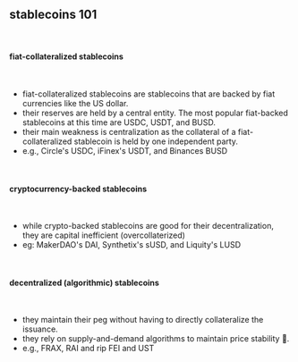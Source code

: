 ## stablecoins 101

<br>

#### fiat-collateralized stablecoins 

<br>

* fiat-collateralized stablecoins are stablecoins that are backed by fiat currencies like the US dollar. 
* their reserves are held by a central entity. The most popular fiat-backed stablecoins at this time are USDC, USDT, and BUSD. 
* their main weakness is centralization as the collateral of a fiat-collateralized stablecoin is held by one independent party.
* e.g., Circle's USDC, iFinex's USDT, and Binances BUSD

<br>

#### cryptocurrency-backed stablecoins

<br>

*  while crypto-backed stablecoins are good for their decentralization, they are capital inefficient (overcollaterized)
*  eg: MakerDAO's DAI, Synthetix's sUSD, and Liquity's LUSD

<br>

#### decentralized (algorithmic) stablecoins

<br>

*  they maintain their peg without having to directly collateralize the issuance. 
* they rely on supply-and-demand algorithms to maintain price stability 😬.
* e.g., FRAX, RAI and rip FEI and UST

<br>
